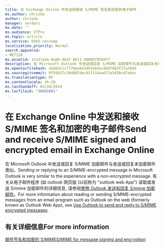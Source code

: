 ```yaml
---
title: 在 Exchange Online 中发送和接收 S/MIME 签名和加密的电子邮件
ms.author: chrisda
author: chrisda
manager: serdars
ms.date: ''
ms.audience: ITPro
ms.topic: article
ms.service: O365-seccomp
localization_priority: Normal
search.appverid:
- MET150
ms.assetid: 1ce37ada-0a80-4b47-8611-d008979589ff
description: 在 Microsoft Outlook 中发送或回复 S/MIME 加密邮件与发送或回复未加密邮件类似。
ms.openlocfilehash: dabb911cf770ae843d97eb6ac8b0f683f27a78dd
ms.sourcegitcommit: 0f93b37c39d807dec91f118aa671a3430c47a9ac
ms.translationtype: MT
ms.contentlocale: zh-CN
ms.lasthandoff: 03/20/2019
ms.locfileid: "30692681"
---
```

# <a name="send-and-receive-smime-signed-and-encrypted-email-in-exchange-online"></a><span data-ttu-id="ff9af-103">在 Exchange Online 中发送和接收 S/MIME 签名和加密的电子邮件</span><span class="sxs-lookup"><span data-stu-id="ff9af-103">Send and receive S/MIME signed and encrypted email in Exchange Online</span></span>

<span data-ttu-id="ff9af-104">在 Microsoft Outlook 中发送或回复 S/MIME 加密邮件与发送或回复未加密邮件类似。</span><span class="sxs-lookup"><span data-stu-id="ff9af-104">Sending or replying to an S/MIME-encrypted message in Microsoft Outlook is very similar to the experience with a non-encrypted message.</span></span> <span data-ttu-id="ff9af-105">有关从电子邮件程序 (如 outlook 网页版 (以前称为 "outlook web App") 读取或发送 S/mime 加密邮件的详细信息, 请参阅[使用 Outlook 发送和回复 S/mime 加密邮件](https://go.microsoft.com/fwlink/p/?LinkId=392520)。</span><span class="sxs-lookup"><span data-stu-id="ff9af-105">For more information about reading or sending S/MIME-encrypted messages from an email program such as Outlook on the web (formerly known as Outlook Web App), see [Use Outlook to send and reply to S/MIME encrypted messages](https://go.microsoft.com/fwlink/p/?LinkId=392520).</span></span>

## <a name="for-more-information"></a><span data-ttu-id="ff9af-106">有关详细信息</span><span class="sxs-lookup"><span data-stu-id="ff9af-106">For more information</span></span>

[<span data-ttu-id="ff9af-107">邮件签名和加密的 S/MIME</span><span class="sxs-lookup"><span data-stu-id="ff9af-107">S/MIME for message signing and encryption</span></span>](s-mime-for-message-signing-and-encryption.md)

